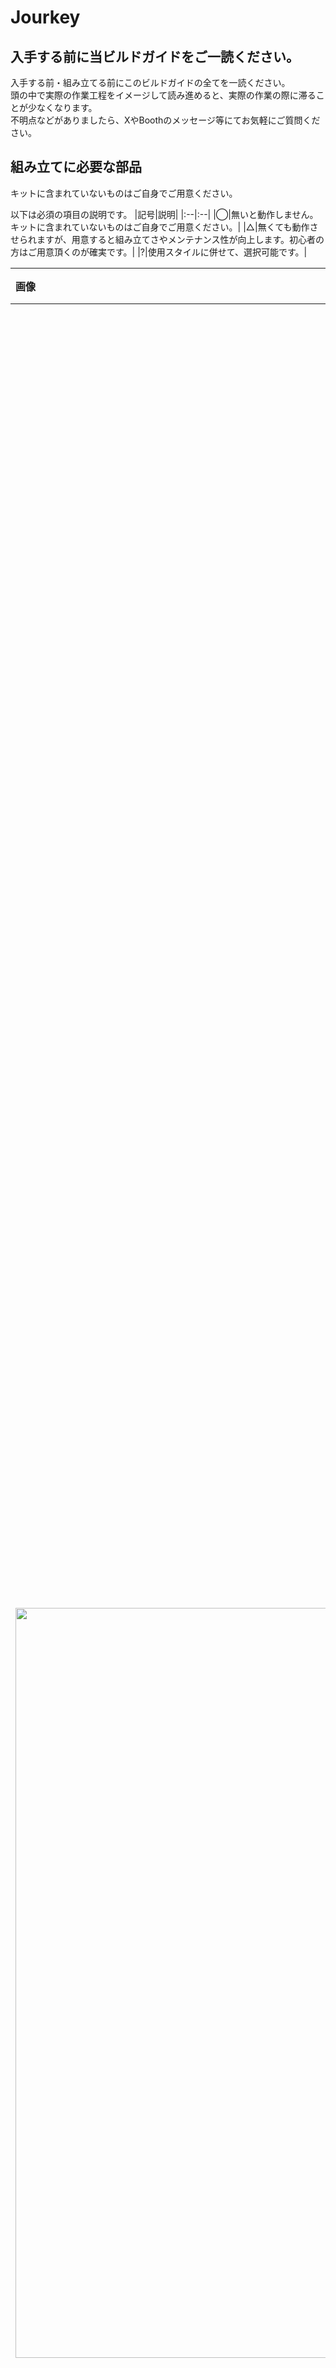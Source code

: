 # Jourkey

## 入手する前に当ビルドガイドをご一読ください。

入手する前・組み立てる前にこのビルドガイドの全てを一読ください。  
頭の中で実際の作業工程をイメージして読み進めると、実際の作業の際に滞ることが少なくなります。  
不明点などがありましたら、XやBoothのメッセージ等にてお気軽にご質問ください。  

## 組み立てに必要な部品

キットに含まれていないものはご自身でご用意ください。  

以下は必須の項目の説明です。
|記号|説明|
|:--|:--|
|◯|無いと動作しません。キットに含まれていないものはご自身でご用意ください。|
|△|無くても動作させられますが、用意すると組み立てさやメンテナンス性が向上します。初心者の方はご用意頂くのが確実です。|
|?|使用スタイルに併せて、選択可能です。|

|画像|部品名|個数|必須|備考|
|:--|:--|:--|:--|:--|
||Jourkey PCB|1|◯||
||ケース|1|◯||
||M2ネジ 20mm|5|◯||
||M2ナット|5|◯||
||スイッチソケット(MX用)|13|◯|無くてもPCBに直にハンダ付けできますが、**メンテナンス性や組み立てやすさの観点で取り付けを強く推奨します。** 当ビルドガイドではスイッチソケットを使用した組み立て方のみを紹介しております。||
||[Pro Micro](https://shop.yushakobo.jp/products/21)|1|◯|キーボードの頭脳部分を司る部品です。ピン数は2列12穴です。どれを買っていいか分からない場合は[コンスルー付きのセット](https://shop.yushakobo.jp/products/21)の購入を推奨します。|
|<img src = "https://github.com/takashicompany/rookey/raw/master/images/build/IMG_6635.jpg?raw=true" width = "1200px" />|[タクトスイッチ](https://shop.yushakobo.jp/products/a0800ts-01-1)|1|△|キーボードにファームウェアを書き込む際に利用するスイッチです。取り付けなくともピンセットを用いることでファームウェアを書き込めます。詳細は[こちら](https://github.com/takashicompany/rookey/blob/master/README.md#5-%E3%83%AA%E3%82%BB%E3%83%83%E3%83%88%E3%82%B9%E3%82%A4%E3%83%83%E3%83%81%E3%81%AE%E5%8F%96%E3%82%8A%E4%BB%98%E3%81%91)。|
|<img src = "https://github.com/takashicompany/rookey/assets/4215759/131d8bc9-4716-4d8d-8934-5a90197babb9" width = "1200px" />|[コンスルー](https://shop.yushakobo.jp/products/31)|2|◯|回路プレートとPro Microを接続する端子です。Pro Microに付属するピンヘッダでの取り付けも可能ですが、作業ミスや故障した際の取り替えが容易になりますので、**コンスルーの使用を強く推奨します。ピンヘッダでの取り付けは当キーボードと当ビルドガイドではサポートしません。** コンスルーの必要な高さはPro Microによって異なりますので、販売元にご確認ください。コンスルーについての詳細な説明は[こちら](https://scrapbox.io/self-made-kbds-ja/%E3%82%B3%E3%83%B3%E3%82%B9%E3%83%AB%E3%83%BC)をご一読ください。併せて[取り付け方の説明](https://yushakobo.zendesk.com/hc/ja/articles/360044233974-%E3%82%B3%E3%83%B3%E3%82%B9%E3%83%AB%E3%83%BC-%E3%82%B9%E3%83%97%E3%83%AA%E3%83%B3%E3%82%B0%E3%83%94%E3%83%B3%E3%83%98%E3%83%83%E3%83%80-%E3%81%AE%E5%8F%96%E3%82%8A%E4%BB%98%E3%81%91%E6%96%B9%E3%82%92%E6%95%99%E3%81%88%E3%81%A6%E4%B8%8B%E3%81%95%E3%81%84)も目を通しておくと作業がスムーズに進められます。|
|<img src = "https://github.com/takashicompany/rookey/blob/master/images/build/IMG_6653.jpg?raw=true" width = "1200px" />|[MX互換キースイッチ](https://shop.yushakobo.jp/collections/all-switches)|9|◯|キーの動作部品です。キーの押下を電気信号でPro Microに伝えます。ホットスワップに非対応ですので、一度ハンダ付けすると取り外しの際にはハンダ吸い取り線などを用いる必要があります。|
|<img src = "https://github.com/takashicompany/rookey/assets/4215759/eafcac57-31fe-4c3a-829c-3cbf697e00ff" width = "1200px" />|[MX互換キーキャップ](https://shop.yushakobo.jp/collections/keycaps)|9|◯|指がキーに触れる部品です。ISO Enterキーを用いる場合は他に1Uが9個、1.5uが1個、1.75uが1個が必要です。ISOエンターキーを使わない場合は、代わりに1.5uをさらに1個、1.25uが1個必要になります。|
|<img src = "https://github.com/takashicompany/rookey/raw/master/images/build/IMG_6672.jpg?raw=true" width = "1200px" />|[ウレタンクッション](https://shop.yushakobo.jp/products/a0800ur-01-6)|4|△|底面に貼り付けることでキーを押した時に滑らなくなります。100均ショップなどで購入したものでも代用可能です。|
|<img src = "https://github.com/takashicompany/rookey/raw/master/images/build/IMG_6666.jpg?raw=true" width = "1200px" /> |[ロータリーエンコーダ](https://shop.yushakobo.jp/collections/all-keyboard-parts/Encorder)|1|?|ノブを指で回すことでの入力が可能です。スクロール操作などに適しています。Pro Microの手前側のキースイッチをロータリーエンコーダに変更することが可能です。**不要な方は用意する必要はありません。**|

## 組み立てに必要な道具

何を用意してよいか分からない方は、[こちら](https://shop.yushakobo.jp/products/a9900to)を購入するのが確実です。

|道具|備考|
|:--|:--|
|ハンダごて|おすすめは[HAKKO FX-600](https://www.hakko.com/japan/products/hakko_fx600.html)です。[こて台](https://www.hakko.com/japan/products/hakko_kote_board.html)もあると、より作業をスムーズに進められます。|
|ハンダ|[こちら](https://www.goot.jp/products/detail/se_06008)などを使う方が多いようです。|
|ピンセット|100均などで手に入るものでも充分利用できるかと思います。|
|ニッパー|100均などで手に入るものでも充分利用できるかと思いますが、1000円程度ものを買っても損では無いかと思います。|

## あるとさらに完成度が高くなる道具
|道具|備考|
|:--|:--|
|棒ヤスリ|基板の縁にあるバリを削るのに使います。|
|サインペン|基板の縁を塗るとより美しくなります。|
|マスキングテープ|キースイッチをハンダ付けする際に役立ちます。|

## 組み立て方

### 1. PCBの表裏を確認する

表  
<img src = "https://github.com/takashicompany/jourkey/blob/master/images/build/IMG_9962.jpg?raw=true" width = "600px" />

裏  
<img src = "https://github.com/takashicompany/jourkey/blob/master/images/build/IMG_9963.jpg?raw=true" width = "600px" />

### 2. スイッチソケットのハンダ付け

キースイッチを取り付けるためのソケットをハンダ付けします。  
<img src = "https://github.com/takashicompany/jourkey/blob/master/images/build/IMG_9964.jpg?raw=true" width = "600px" />

ソケットはPCBの裏面に取り付けます。  
<img src = "https://github.com/takashicompany/jourkey/blob/master/images/build/IMG_9965.jpg?raw=true" width = "600px" />

ソケット取付箇所の片側にハンダを溶かして載せます(予備ハンダ)。  
<img src = "https://github.com/takashicompany/jourkey/blob/master/images/build/IMG_9966.jpg?raw=true" width = "600px" />

ピンセットでソケットを持ちながら予備ハンダを溶かしながらソケットをハンダ付けします。  
<img src = "https://github.com/takashicompany/jourkey/blob/master/images/build/IMG_9967.jpg?raw=true" width = "600px" />

もう片方の取付箇所もハンダ付けします。  
<img src = "https://github.com/takashicompany/jourkey/blob/master/images/build/IMG_9974.jpg?raw=true" width = "600px" />

ISOエンターキーを取り付ける際はPro Micro取付箇所から対角線の位置にはソケットを一つだけつけてください。
<img src = "https://github.com/takashicompany/jourkey/blob/master/images/build/IMG_9971.jpg?raw=true" width = "600px" />

ISOエンターキーを取り付けない場合はソケットを2つ取り付けてください。  
<img src = "https://github.com/takashicompany/jourkey/blob/master/images/build/IMG_9969.jpg?raw=true" width = "600px" />

全部で12個か13個のソケットを取り付けます。  
<img src = "https://github.com/takashicompany/jourkey/blob/master/images/build/IMG_9975.jpg?raw=true" width = "600px" />

### 3. Pro Microの取り付け

Pro Microはキーボードの頭脳部分です。キースイッチの入力をPCなどに伝達します。  
取り付けにはコンスルーを用いることを強く推奨します。  
コンスルーを用いることでメンテナンス性の向上や組み立て時の失敗を減らすことができます。慣れてない方はぜひご利用ください。  
<img src = "https://github.com/takashicompany/jourkey/blob/master/images/build/IMG_9977.jpg?raw=true" width = "600px" />

コンスルーをPro Microに取り付けます。  
取り付けの際は[こちら](https://yushakobo.zendesk.com/hc/ja/articles/360044233974-%E3%82%B3%E3%83%B3%E3%82%B9%E3%83%AB%E3%83%BC-%E3%82%B9%E3%83%97%E3%83%AA%E3%83%B3%E3%82%B0%E3%83%94%E3%83%B3%E3%83%98%E3%83%83%E3%83%80-%E3%81%AE%E5%8F%96%E3%82%8A%E4%BB%98%E3%81%91%E6%96%B9%E3%82%92%E6%95%99%E3%81%88%E3%81%A6%E4%B8%8B%E3%81%95%E3%81%84)の説明を併読することをオススメします。  
<img src = "https://github.com/takashicompany/jourkey/blob/master/images/build/IMG_9979.jpg?raw=true" width = "600px" />

PCBの裏面にコンスルーを挿します。  
<img src = "https://github.com/takashicompany/jourkey/blob/master/images/build/IMG_9982.jpg?raw=true" width = "600px" />

コンスルーにPCBを挿します。  
<img src = "https://github.com/takashicompany/jourkey/blob/master/images/build/IMG_9984.jpg?raw=true" width = "600px" />


<img src = "https://github.com/takashicompany/jourkey/blob/master/images/build/IMG_.jpg?raw=true" width = "600px" />

<img src = "https://github.com/takashicompany/jourkey/blob/master/images/build/IMG_.jpg?raw=true" width = "600px" />

<img src = "https://github.com/takashicompany/jourkey/blob/master/images/build/IMG_.jpg?raw=true" width = "600px" />

<img src = "https://github.com/takashicompany/jourkey/blob/master/images/build/IMG_.jpg?raw=true" width = "600px" />

<img src = "https://github.com/takashicompany/jourkey/blob/master/images/build/IMG_.jpg?raw=true" width = "600px" />

<img src = "https://github.com/takashicompany/jourkey/blob/master/images/build/IMG_.jpg?raw=true" width = "600px" />

<img src = "https://github.com/takashicompany/jourkey/blob/master/images/build/IMG_.jpg?raw=true" width = "600px" />

<img src = "https://github.com/takashicompany/jourkey/blob/master/images/build/IMG_.jpg?raw=true" width = "600px" />

<img src = "https://github.com/takashicompany/jourkey/blob/master/images/build/IMG_.jpg?raw=true" width = "600px" />

<img src = "https://github.com/takashicompany/jourkey/blob/master/images/build/IMG_.jpg?raw=true" width = "600px" />

<img src = "https://github.com/takashicompany/jourkey/blob/master/images/build/IMG_.jpg?raw=true" width = "600px" />

<img src = "https://github.com/takashicompany/jourkey/blob/master/images/build/IMG_.jpg?raw=true" width = "600px" />

<img src = "https://github.com/takashicompany/jourkey/blob/master/images/build/IMG_.jpg?raw=true" width = "600px" />

<img src = "https://github.com/takashicompany/jourkey/blob/master/images/build/IMG_.jpg?raw=true" width = "600px" />

<img src = "https://github.com/takashicompany/jourkey/blob/master/images/build/IMG_.jpg?raw=true" width = "600px" />

<img src = "https://github.com/takashicompany/jourkey/blob/master/images/build/IMG_.jpg?raw=true" width = "600px" />

<img src = "https://github.com/takashicompany/jourkey/blob/master/images/build/IMG_.jpg?raw=true" width = "600px" />

<img src = "https://github.com/takashicompany/jourkey/blob/master/images/build/IMG_.jpg?raw=true" width = "600px" />

<img src = "https://github.com/takashicompany/jourkey/blob/master/images/build/IMG_.jpg?raw=true" width = "600px" />

<img src = "https://github.com/takashicompany/jourkey/blob/master/images/build/IMG_.jpg?raw=true" width = "600px" />

<img src = "https://github.com/takashicompany/jourkey/blob/master/images/build/IMG_.jpg?raw=true" width = "600px" />

<img src = "https://github.com/takashicompany/jourkey/blob/master/images/build/IMG_.jpg?raw=true" width = "600px" />

<img src = "https://github.com/takashicompany/jourkey/blob/master/images/build/IMG_.jpg?raw=true" width = "600px" />

<img src = "https://github.com/takashicompany/jourkey/blob/master/images/build/IMG_.jpg?raw=true" width = "600px" />

<img src = "https://github.com/takashicompany/jourkey/blob/master/images/build/IMG_.jpg?raw=true" width = "600px" />

<img src = "https://github.com/takashicompany/jourkey/blob/master/images/build/IMG_.jpg?raw=true" width = "600px" />

<img src = "https://github.com/takashicompany/jourkey/blob/master/images/build/IMG_.jpg?raw=true" width = "600px" />

<img src = "https://github.com/takashicompany/jourkey/blob/master/images/build/IMG_.jpg?raw=true" width = "600px" />

<img src = "https://github.com/takashicompany/jourkey/blob/master/images/build/IMG_.jpg?raw=true" width = "600px" />

<img src = "https://github.com/takashicompany/jourkey/blob/master/images/build/IMG_.jpg?raw=true" width = "600px" />

<img src = "https://github.com/takashicompany/jourkey/blob/master/images/build/IMG_.jpg?raw=true" width = "600px" />

<img src = "https://github.com/takashicompany/jourkey/blob/master/images/build/IMG_.jpg?raw=true" width = "600px" />

<img src = "https://github.com/takashicompany/jourkey/blob/master/images/build/IMG_.jpg?raw=true" width = "600px" />

<img src = "https://github.com/takashicompany/jourkey/blob/master/images/build/IMG_.jpg?raw=true" width = "600px" />

<img src = "https://github.com/takashicompany/jourkey/blob/master/images/build/IMG_.jpg?raw=true" width = "600px" />

<img src = "https://github.com/takashicompany/jourkey/blob/master/images/build/IMG_.jpg?raw=true" width = "600px" />

<img src = "https://github.com/takashicompany/jourkey/blob/master/images/build/IMG_.jpg?raw=true" width = "600px" />

<img src = "https://github.com/takashicompany/jourkey/blob/master/images/build/IMG_.jpg?raw=true" width = "600px" />

<img src = "https://github.com/takashicompany/jourkey/blob/master/images/build/IMG_.jpg?raw=true" width = "600px" />

<img src = "https://github.com/takashicompany/jourkey/blob/master/images/build/IMG_.jpg?raw=true" width = "600px" />

<img src = "https://github.com/takashicompany/jourkey/blob/master/images/build/IMG_.jpg?raw=true" width = "600px" />

<img src = "https://github.com/takashicompany/jourkey/blob/master/images/build/IMG_.jpg?raw=true" width = "600px" />

<img src = "https://github.com/takashicompany/jourkey/blob/master/images/build/IMG_.jpg?raw=true" width = "600px" />

<img src = "https://github.com/takashicompany/jourkey/blob/master/images/build/IMG_.jpg?raw=true" width = "600px" />

<img src = "https://github.com/takashicompany/jourkey/blob/master/images/build/IMG_.jpg?raw=true" width = "600px" />

<img src = "https://github.com/takashicompany/jourkey/blob/master/images/build/IMG_.jpg?raw=true" width = "600px" />

<img src = "https://github.com/takashicompany/jourkey/blob/master/images/build/IMG_.jpg?raw=true" width = "600px" />

<img src = "https://github.com/takashicompany/jourkey/blob/master/images/build/IMG_.jpg?raw=true" width = "600px" />

<img src = "https://github.com/takashicompany/jourkey/blob/master/images/build/IMG_.jpg?raw=true" width = "600px" />

<img src = "https://github.com/takashicompany/jourkey/blob/master/images/build/IMG_.jpg?raw=true" width = "600px" />

<img src = "https://github.com/takashicompany/jourkey/blob/master/images/build/IMG_.jpg?raw=true" width = "600px" />

<img src = "https://github.com/takashicompany/jourkey/blob/master/images/build/IMG_.jpg?raw=true" width = "600px" />

<img src = "https://github.com/takashicompany/jourkey/blob/master/images/build/IMG_.jpg?raw=true" width = "600px" />

<img src = "https://github.com/takashicompany/jourkey/blob/master/images/build/IMG_.jpg?raw=true" width = "600px" />

<img src = "https://github.com/takashicompany/jourkey/blob/master/images/build/IMG_.jpg?raw=true" width = "600px" />

<img src = "https://github.com/takashicompany/jourkey/blob/master/images/build/IMG_.jpg?raw=true" width = "600px" />

<img src = "https://github.com/takashicompany/jourkey/blob/master/images/build/IMG_.jpg?raw=true" width = "600px" />

<img src = "https://github.com/takashicompany/jourkey/blob/master/images/build/IMG_.jpg?raw=true" width = "600px" />

<img src = "https://github.com/takashicompany/jourkey/blob/master/images/build/IMG_.jpg?raw=true" width = "600px" />

<img src = "https://github.com/takashicompany/jourkey/blob/master/images/build/IMG_.jpg?raw=true" width = "600px" />

<img src = "https://github.com/takashicompany/jourkey/blob/master/images/build/IMG_.jpg?raw=true" width = "600px" />

<img src = "https://github.com/takashicompany/jourkey/blob/master/images/build/IMG_.jpg?raw=true" width = "600px" />

<img src = "https://github.com/takashicompany/jourkey/blob/master/images/build/IMG_.jpg?raw=true" width = "600px" />

<img src = "https://github.com/takashicompany/jourkey/blob/master/images/build/IMG_.jpg?raw=true" width = "600px" />

<img src = "https://github.com/takashicompany/jourkey/blob/master/images/build/IMG_.jpg?raw=true" width = "600px" />

<img src = "https://github.com/takashicompany/jourkey/blob/master/images/build/IMG_.jpg?raw=true" width = "600px" />

<img src = "https://github.com/takashicompany/jourkey/blob/master/images/build/IMG_.jpg?raw=true" width = "600px" />

<img src = "https://github.com/takashicompany/jourkey/blob/master/images/build/IMG_.jpg?raw=true" width = "600px" />

<img src = "https://github.com/takashicompany/jourkey/blob/master/images/build/IMG_.jpg?raw=true" width = "600px" />

<img src = "https://github.com/takashicompany/jourkey/blob/master/images/build/IMG_.jpg?raw=true" width = "600px" />

<img src = "https://github.com/takashicompany/jourkey/blob/master/images/build/IMG_.jpg?raw=true" width = "600px" />

<img src = "https://github.com/takashicompany/jourkey/blob/master/images/build/IMG_.jpg?raw=true" width = "600px" />

<img src = "https://github.com/takashicompany/jourkey/blob/master/images/build/IMG_.jpg?raw=true" width = "600px" />

<img src = "https://github.com/takashicompany/jourkey/blob/master/images/build/IMG_.jpg?raw=true" width = "600px" />

<img src = "https://github.com/takashicompany/jourkey/blob/master/images/build/IMG_.jpg?raw=true" width = "600px" />

<img src = "https://github.com/takashicompany/jourkey/blob/master/images/build/IMG_.jpg?raw=true" width = "600px" />

<img src = "https://github.com/takashicompany/jourkey/blob/master/images/build/IMG_.jpg?raw=true" width = "600px" />

<img src = "https://github.com/takashicompany/jourkey/blob/master/images/build/IMG_.jpg?raw=true" width = "600px" />

<img src = "https://github.com/takashicompany/jourkey/blob/master/images/build/IMG_.jpg?raw=true" width = "600px" />

<img src = "https://github.com/takashicompany/jourkey/blob/master/images/build/IMG_.jpg?raw=true" width = "600px" />

<img src = "https://github.com/takashicompany/jourkey/blob/master/images/build/IMG_.jpg?raw=true" width = "600px" />

<img src = "https://github.com/takashicompany/jourkey/blob/master/images/build/IMG_.jpg?raw=true" width = "600px" />

<img src = "https://github.com/takashicompany/jourkey/blob/master/images/build/IMG_.jpg?raw=true" width = "600px" />

<img src = "https://github.com/takashicompany/jourkey/blob/master/images/build/IMG_.jpg?raw=true" width = "600px" />

<img src = "https://github.com/takashicompany/jourkey/blob/master/images/build/IMG_.jpg?raw=true" width = "600px" />

<img src = "https://github.com/takashicompany/jourkey/blob/master/images/build/IMG_.jpg?raw=true" width = "600px" />

<img src = "https://github.com/takashicompany/jourkey/blob/master/images/build/IMG_.jpg?raw=true" width = "600px" />

<img src = "https://github.com/takashicompany/jourkey/blob/master/images/build/IMG_.jpg?raw=true" width = "600px" />

<img src = "https://github.com/takashicompany/jourkey/blob/master/images/build/IMG_.jpg?raw=true" width = "600px" />

<img src = "https://github.com/takashicompany/jourkey/blob/master/images/build/IMG_.jpg?raw=true" width = "600px" />

<img src = "https://github.com/takashicompany/jourkey/blob/master/images/build/IMG_.jpg?raw=true" width = "600px" />

<img src = "https://github.com/takashicompany/jourkey/blob/master/images/build/IMG_.jpg?raw=true" width = "600px" />

<img src = "https://github.com/takashicompany/jourkey/blob/master/images/build/IMG_.jpg?raw=true" width = "600px" />

<img src = "https://github.com/takashicompany/jourkey/blob/master/images/build/IMG_.jpg?raw=true" width = "600px" />

<img src = "https://github.com/takashicompany/jourkey/blob/master/images/build/IMG_.jpg?raw=true" width = "600px" />

<img src = "https://github.com/takashicompany/jourkey/blob/master/images/build/IMG_.jpg?raw=true" width = "600px" />

<img src = "https://github.com/takashicompany/jourkey/blob/master/images/build/IMG_.jpg?raw=true" width = "600px" />

<img src = "https://github.com/takashicompany/jourkey/blob/master/images/build/IMG_.jpg?raw=true" width = "600px" />

<img src = "https://github.com/takashicompany/jourkey/blob/master/images/build/IMG_.jpg?raw=true" width = "600px" />

<img src = "https://github.com/takashicompany/jourkey/blob/master/images/build/IMG_.jpg?raw=true" width = "600px" />

<img src = "https://github.com/takashicompany/jourkey/blob/master/images/build/IMG_.jpg?raw=true" width = "600px" />

<img src = "https://github.com/takashicompany/jourkey/blob/master/images/build/IMG_.jpg?raw=true" width = "600px" />

<img src = "https://github.com/takashicompany/jourkey/blob/master/images/build/IMG_.jpg?raw=true" width = "600px" />

<img src = "https://github.com/takashicompany/jourkey/blob/master/images/build/IMG_.jpg?raw=true" width = "600px" />

<img src = "https://github.com/takashicompany/jourkey/blob/master/images/build/IMG_.jpg?raw=true" width = "600px" />

<img src = "https://github.com/takashicompany/jourkey/blob/master/images/build/IMG_.jpg?raw=true" width = "600px" />

<img src = "https://github.com/takashicompany/jourkey/blob/master/images/build/IMG_.jpg?raw=true" width = "600px" />

<img src = "https://github.com/takashicompany/jourkey/blob/master/images/build/IMG_.jpg?raw=true" width = "600px" />

<img src = "https://github.com/takashicompany/jourkey/blob/master/images/build/IMG_.jpg?raw=true" width = "600px" />

<img src = "https://github.com/takashicompany/jourkey/blob/master/images/build/IMG_.jpg?raw=true" width = "600px" />

<img src = "https://github.com/takashicompany/jourkey/blob/master/images/build/IMG_.jpg?raw=true" width = "600px" />

<img src = "https://github.com/takashicompany/jourkey/blob/master/images/build/IMG_.jpg?raw=true" width = "600px" />

<img src = "https://github.com/takashicompany/jourkey/blob/master/images/build/IMG_.jpg?raw=true" width = "600px" />

<img src = "https://github.com/takashicompany/jourkey/blob/master/images/build/IMG_.jpg?raw=true" width = "600px" />

<img src = "https://github.com/takashicompany/jourkey/blob/master/images/build/IMG_.jpg?raw=true" width = "600px" />

<img src = "https://github.com/takashicompany/jourkey/blob/master/images/build/IMG_.jpg?raw=true" width = "600px" />

<img src = "https://github.com/takashicompany/jourkey/blob/master/images/build/IMG_.jpg?raw=true" width = "600px" />

<img src = "https://github.com/takashicompany/jourkey/blob/master/images/build/IMG_.jpg?raw=true" width = "600px" />

<img src = "https://github.com/takashicompany/jourkey/blob/master/images/build/IMG_.jpg?raw=true" width = "600px" />

<img src = "https://github.com/takashicompany/jourkey/blob/master/images/build/IMG_.jpg?raw=true" width = "600px" />

<img src = "https://github.com/takashicompany/jourkey/blob/master/images/build/IMG_.jpg?raw=true" width = "600px" />

<img src = "https://github.com/takashicompany/jourkey/blob/master/images/build/IMG_.jpg?raw=true" width = "600px" />

<img src = "https://github.com/takashicompany/jourkey/blob/master/images/build/IMG_.jpg?raw=true" width = "600px" />

<img src = "https://github.com/takashicompany/jourkey/blob/master/images/build/IMG_.jpg?raw=true" width = "600px" />

<img src = "https://github.com/takashicompany/jourkey/blob/master/images/build/IMG_.jpg?raw=true" width = "600px" />

<img src = "https://github.com/takashicompany/jourkey/blob/master/images/build/IMG_.jpg?raw=true" width = "600px" />

<img src = "https://github.com/takashicompany/jourkey/blob/master/images/build/IMG_.jpg?raw=true" width = "600px" />

<img src = "https://github.com/takashicompany/jourkey/blob/master/images/build/IMG_.jpg?raw=true" width = "600px" />

<img src = "https://github.com/takashicompany/jourkey/blob/master/images/build/IMG_.jpg?raw=true" width = "600px" />

<img src = "https://github.com/takashicompany/jourkey/blob/master/images/build/IMG_.jpg?raw=true" width = "600px" />

<img src = "https://github.com/takashicompany/jourkey/blob/master/images/build/IMG_.jpg?raw=true" width = "600px" />

<img src = "https://github.com/takashicompany/jourkey/blob/master/images/build/IMG_.jpg?raw=true" width = "600px" />

<img src = "https://github.com/takashicompany/jourkey/blob/master/images/build/IMG_.jpg?raw=true" width = "600px" />

<img src = "https://github.com/takashicompany/jourkey/blob/master/images/build/IMG_.jpg?raw=true" width = "600px" />

<img src = "https://github.com/takashicompany/jourkey/blob/master/images/build/IMG_.jpg?raw=true" width = "600px" />

<img src = "https://github.com/takashicompany/jourkey/blob/master/images/build/IMG_.jpg?raw=true" width = "600px" />


<!--

### 1. 基板の左右と表裏を確認する

<img src = "https://github.com/takashicompany/rookey/blob/master/images/build/IMG_6617.jpg?raw=true" width = "600px" />

<img src = "https://github.com/takashicompany/rookey/blob/master/images/build/IMG_6618.jpg?raw=true" width = "600px" />

基板の左右を決める。

### 2. 基板を切り離す

基板を回路プレート・スイッチプレート・スペーサーに切り離します。  
まずは、スペーサーと回路プレート or スイッチプレートを切り離します。  
基板を折り曲げると2つに割れるかと思います。  
<img src = "https://github.com/takashicompany/rookey/blob/master/images/build/IMG_6619.jpg?raw=true" width = "600px" />

スペーサーはペンチなどで折り曲げるとプレートから切り離せます。  
<img src = "https://github.com/takashicompany/rookey/blob/master/images/build/IMG_6620.jpg?raw=true" width = "600px" />

スペーサーは組み立てに使いますので捨てずに保持してください。  
<img src = "https://github.com/takashicompany/rookey/blob/master/images/build/IMG_6621.jpg?raw=true" width = "600px" />

以下のように部品を分割できたら完了です。  
<img src = "https://github.com/takashicompany/rookey/blob/master/images/build/IMG_6622.jpg?raw=true" width = "600px" />

### 3. プレートをヤスリがけする

この項目は行わなくても動作に支障はありません。  
完成後に行うこともできます。  

プレートの切り離した箇所をヤスリがけします。  
<img src = "https://github.com/takashicompany/rookey/blob/master/images/build/IMG_6623.jpg?raw=true" width = "600px" />

回路プレート、スイッチプレートの両方を磨きます。  
<img src = "https://github.com/takashicompany/rookey/blob/master/images/build/IMG_6624.jpg?raw=true" width = "600px" />

### 4. プレートを染める

この項目もスキップ可能です。完成後に行っても差し支えないかと思います。

プレートの側面を表面と同じ色のサインペンなどで塗りつぶします。  
<img src = "https://github.com/takashicompany/rookey/blob/master/images/build/IMG_6626.jpg?raw=true" width = "600px" />

側面と表面の色をあわせることによって、完成度が高まります。  
<img src = "https://github.com/takashicompany/rookey/blob/master/images/build/IMG_6627.jpg?raw=true" width = "600px" />

### 5. リセットスイッチの取り付け

ファームウェアを書き込む際にPro Microを初期化します。一般的にはPCBにタクトスイッチを取り付けるのが主流となっています。  
<img src = "https://github.com/takashicompany/rookey/blob/master/images/build/IMG_6635.jpg?raw=true" width = "600px" />

タクトスイッチを取り付けなくても、ピンセットなどでリセットスイッチのハンダ付け穴を導通させることで、リセットスイッチを押したことと同じ挙動となります。  
<img src = "https://github.com/takashicompany/rookey/blob/master/images/build/IMG_6634.jpg?raw=true" width = "600px" />

Rookeyでのリセットスイッチの取り付けはお好みで構いません。

リセットスイッチ穴はPro Micro取付箇所の手前側にあります。  
<img src = "https://github.com/takashicompany/rookey/blob/master/images/build/IMG_6637.jpg?raw=true" width = "600px" />

タクトスイッチを回路プレートの表側から刺します。  
<img src = "https://github.com/takashicompany/rookey/blob/master/images/build/IMG_6636.jpg?raw=true" width = "600px" />

回路プレートを裏返してタクトスイッチの足が出ていることを確認し、ハンダ付けを行います。  
<img src = "https://github.com/takashicompany/rookey/blob/master/images/build/IMG_6644.jpg?raw=true" width = "600px" />

### 6. Pro Microの取り付け

MCUとしてPro Microを取り付けます。
MCUはMicro Control Unitの略で、端的に言うとキーボードの頭脳部分となります。  

Pro Microを右に取り付ける場合は、Pro Microのチップ側が回路プレート側を向くように置きます。  
<img src = "https://github.com/takashicompany/rookey/blob/master/images/build/IMG_6628.jpg?raw=true" width = "600px" />

Pro Microを左に取り付ける場合は、Pro Microのチップ側が表を向くように置きます。  
<img src = "https://github.com/takashicompany/rookey/blob/master/images/build/IMG_6630.jpg?raw=true" width = "600px" />

例に用いたPro Microは[こちら](https://shop.yushakobo.jp/products/21)になります。  
Pro Microによってはピンの配置が異なることがありますので、回路プレートのピンの印字と称号した上で取り付けください。

Pro Microを取り付ける際は[コンスルー](https://shop.yushakobo.jp/products/31?variant=37665714405537)を用いることを推奨します。コンスルーを用いることで、Pro Microが故障した際に取り替えが容易になります。  
<img src = "https://github.com/takashicompany/baumkuchen/raw/master/images/build/IMG_4568.jpg?raw=true" width = "600px" />

以下は、別キーボードでのPro Microのハンダ付けですが、手順はRookeyでも同様です。
コンスルーを回路プレートに差し込みます。  
<img src = "https://github.com/takashicompany/baumkuchen/raw/master/images/build/IMG_4578.jpg?raw=true" width = "600px" />

コンスルーにPro Microを刺します。  
<img src = "https://github.com/takashicompany/baumkuchen/raw/master/images/build/IMG_4579.jpg?raw=true?raw=true" width = "600px" />



コンスルーとPro Microをハンダ付けします。  

https://user-images.githubusercontent.com/4215759/236684506-b55b27fb-9b54-4a46-b0fb-f98aaa532069.mov

下図のようにPro Microとコンスルーがハンダで接続されていれば完了です。  
<img src = "https://github.com/takashicompany/baumkuchen/raw/master/images/build/IMG_4584.jpg?raw=true" width = "600px" />

Rookeyでの取り付けは以下のようになります。  
<img src = "https://github.com/takashicompany/rookey/blob/master/images/build/IMG_6633.jpg?raw=true" width = "600px" />

### 7. スイッチプレートの取り付け

スイッチプレートを回路プレートに取り付けます。  
スイッチプレートは画像の下側のプレートになります。  
<img src = "https://github.com/takashicompany/rookey/blob/master/images/build/IMG_6639.jpg?raw=true" width = "600px" />

スイッチプレートの取り付けには、回路プレートとの接合部に使用していたスペーサーを使用します。  
<img src = "https://github.com/takashicompany/rookey/blob/master/images/build/IMG_6645.jpg?raw=true" width = "600px" />

回路プレートにスペーサーを4つ取り付けます。  
スペーサーが回路プレートにハマらない場合は、ヤスリなどで削るなどしてサイズをあわせてください。
<img src = "https://github.com/takashicompany/rookey/blob/master/images/build/IMG_6649.jpg?raw=true" width = "600px" />

スペーサーの上に回路プレートを載せます。仮止めですので、載っていれば問題ありません。  
<img src = "https://github.com/takashicompany/rookey/blob/master/images/build/IMG_6650.jpg?raw=true" width = "600px" />

スイッチプレートのスペーサー部分を同色のペンで塗ると、落ち着いた印象になります。  
完成後でも作業可能です。  
<img src = "https://github.com/takashicompany/rookey/blob/master/images/build/IMG_6651.jpg?raw=true" width = "600px" />

### 8. キースイッチの取り付け

キースイッチはCherry MX互換のものを取り付けます。  
<img src = "https://github.com/takashicompany/rookey/blob/master/images/build/IMG_6653.jpg?raw=true" width = "600px" />

キースイッチをスイッチプレートに刺します。  
<img src = "https://github.com/takashicompany/rookey/blob/master/images/build/IMG_6656.jpg?raw=true" width = "600px" />

取り付けづらい場合は、一度スイッチプレートのみの状態でキースイッチを挿し込むと作業がスムーズに進められます。  
<img src = "https://github.com/takashicompany/rookey/blob/master/images/build/IMG_6655.jpg?raw=true" width = "600px" />

全体を裏返して、スイッチプレートに取り付けたキースイッチの足が、回路プレートの穴を通って底面から出てくることを確認します。  
もし、キースイッチの足が出ていない場合は、キースイッチを一度取り外して足が曲がっていないかを確認してください。  
<img src = "https://github.com/takashicompany/rookey/blob/master/images/build/IMG_6659.jpg?raw=true" width = "600px" />

回路プレートとキースイッチの足をハンダ付けします。  
<img src = "https://github.com/takashicompany/rookey/blob/master/images/build/IMG_6660.jpg?raw=true" width = "600px" />

### 9. ロータリーエンコーダの取り付け

Pro Microの手前のキースイッチ穴取付箇所に、ロータリーエンコーダを取り付けることが可能です。  
ロータリーエンコーダではなく、通常のキースイッチを取り付けても構いません。お好みに併せてお選びください。  
<img src = "https://github.com/takashicompany/rookey/blob/master/images/build/IMG_6665.jpg?raw=true" width = "600px" />

[ロータリーエンコーダ](https://shop.yushakobo.jp/products/3762)はプッシュ入力に対応しております。  
<img src = "https://github.com/takashicompany/rookey/blob/master/images/build/IMG_6666.jpg?raw=true" width = "600px" />

ロータリーエンコーダの足が回路プレートの穴と合致する向きを確認します。  
<img src = "https://github.com/takashicompany/rookey/blob/master/images/build/IMG_6667.jpg?raw=true" width = "600px" />

ロータリーエンコーダをスイッチプレートに刺します。  
<img src = "https://github.com/takashicompany/rookey/blob/master/images/build/IMG_6668.jpg?raw=true" width = "600px" />

全体を裏返して、ロータリーエンコーダの足が回路プレートの裏面から出ていることを確認します。  
<img src = "https://github.com/takashicompany/rookey/blob/master/images/build/IMG_6669.jpg?raw=true" width = "600px" />

ロータリーエンコーダの足と回路プレートをハンダで接続します。。  
緑色の丸の箇所をハンダ付けします。  
<img src = "https://github.com/takashicompany/rookey/blob/master/images/build/IMG_6671_b.jpg?raw=true" width = "600px" />

### 10. 滑り止めシールの取り付け

Rookeyの底面に滑り止めとしてゴム足シールや[ウレタンクッション](https://shop.yushakobo.jp/products/a0800ur-01-6)などを取り付けます。  
<img src = "https://github.com/takashicompany/rookey/blob/master/images/build/IMG_6672.jpg?raw=true" width = "600px" />

打鍵スタイルや使用目的に応じて、滑り止めシールを取り付けます。以下は取り付け例です。  
<img src = "https://github.com/takashicompany/rookey/blob/master/images/build/IMG_6673.jpg?raw=true" width = "600px" />

### 11. キーキャップ、ロータリーエンコーダキャップの取り付け

キーキャップやロータリーエンコーダのキャップを取り付けます。  
<img src = "https://github.com/takashicompany/rookey/blob/master/images/build/IMG_6681.jpg?raw=true" width = "600px" />


### 12. ファームウェアの書き込み

[Remap](https://remap-keys.app/catalog/QSD7jKLB0Ax5J4y8wJ8s/firmware)にてWebブラウザからファームウェアの書き込みを行います。  

ファームウェアを選んで、Flashをクリックします。  
<img src = "https://github.com/takashicompany/rookey/assets/4215759/933fc14a-2d65-425c-a00f-eb79a82bd547" width = "600px" />

Bootloderが「Caterina」になっていることを確認してFlashをクリックします。  
<img src = "https://github.com/takashicompany/rookey/assets/4215759/20aba117-0d60-4539-b655-5dea8084d733" width = "600px" />

[リセットスイッチを押して](https://github.com/takashicompany/rookey/blob/master/README.md#5-%E3%83%AA%E3%82%BB%E3%83%83%E3%83%88%E3%82%B9%E3%82%A4%E3%83%83%E3%83%81%E3%81%AE%E5%8F%96%E3%82%8A%E4%BB%98%E3%81%91)、Pro Microが選択肢に出てくるかと思いますので、「接続」をクリックするとファームウェアの書き込みが開始されます。  
<img src = "https://github.com/takashicompany/rookey/assets/4215759/d6f071fb-7d2b-4449-9b6e-1283e31dd44e" width = "600px" />

以下のような表示になれば、書き込み完了です。  
<img src = "https://github.com/takashicompany/rookey/assets/4215759/ce1170f6-8766-49af-a0e7-9ee7ca0c43e6" width = "600px" />

### 13. キースイッチの動作確認

[Remap](https://remap-keys.app/configure)でキースイッチが正しく動作するかを確認します。  
+Keyboardをクリックします。  
<img src = "https://github.com/takashicompany/rookey/assets/4215759/a635e8ac-e815-4261-99cc-3e8d57467dde" width = "600px" />

上述のVIAファームウェアを書き込むと、Rookeyが選択肢に表示されますので選択して接続します。  
<img src = "https://github.com/takashicompany/rookey/assets/4215759/7ac86720-3263-4d83-8efb-286ffaef6fa3" width = "600px" />

Rookeyの設定画面が表示されます。右下の三点リーダーをクリックするとメニューが表示されますので、「Test Matrix mode」をクリックします。  
<img src = "https://github.com/takashicompany/rookey/assets/4215759/4d9cae0f-64ad-4d40-9e02-4224ae53e4d5" width = "600px" />

「Test Matrixｌでは入力したキーが着彩されますので、全てのキーが動作(着彩)されるかを確認します。  
<img src = "https://github.com/takashicompany/rookey/assets/4215759/1b82239b-2322-4212-b655-943db4f30ca4" width = "600px" />

もし入力されないキーがありましたら、キースイッチのハンダ付けに不備がないか、Pro Microのコンスルーのハンダ付けや差し込みを確認してください。

### 14. 完成した後の楽しみ方

完成しましたら、ぜひSNSなどに写真を投稿頂ければと思います。
Twitterのハッシュタグは [`#Rookey #自作キーボード`](https://twitter.com/search?q=%23%E8%87%AA%E4%BD%9C%E3%82%AD%E3%83%BC%E3%83%9C%E3%83%BC%E3%83%89%20%23Rookey&src=typed_query) を付けていただけると幸いです。
キットを組み立てた感想や、キーボードを使った所感などをお待ちしております！

また、毎週日曜日の１9時より実施されている[#KEEP_PD](https://twitter.com/hashtag/KEEB_PD?f=live)に投稿頂くこともオススメです。  
開催の告知は[@KEEB_PD](https://twitter.com/KEEB_PD)にて行われております。

ご不明な点などございましたら、[@takashicompany](https://twitter.com/takashicompany)にメンションやDM頂ければ回答できるかと思います。

-->
